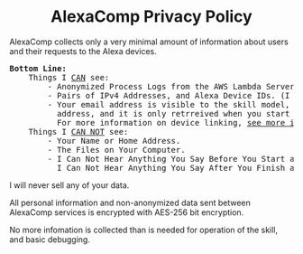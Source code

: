 <h1 align="center">AlexaComp Privacy Policy</h1>

AlexaComp collects only a very minimal amount of information about users and their requests to the Alexa devices.

<pre>
<b>Bottom Line:</b>
    Things I <u>CAN</u> see:
        - Anonymized Process Logs from the AWS Lambda Servers.
        - Pairs of IPv4 Addresses, and Alexa Device IDs. (I can not tell who that device or IP belongs to.)
        - Your email address is visible to the skill model, but I do not log the 
          address, and it is only retrreived when you start the device linking process.
          For more information on device linking, <a href="https://github.com/akmadian/AlexaComp/blob/docs/Docs/Setup.md">see more information about device linking here.</a>
    Things I <u>CAN NOT</u> see:
        - Your Name or Home Address.
        - The Files on Your Computer.
        - I Can Not Hear Anything You Say Before You Start an AlexaComp Request,
          I Can Not Hear Anything You Say After You Finish an AlexaComp Request.
</pre>

I will never sell any of your data.

All personal information and non-anonymized data sent between AlexaComp services is encrypted with AES-256 bit encryption.

No more infomation is collected than is needed for operation of the skill, and basic debugging.
